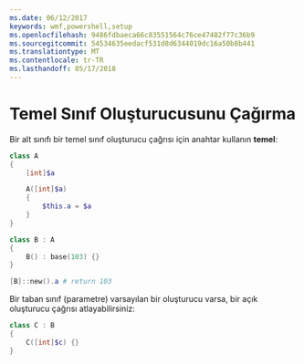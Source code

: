 ```yaml
---
ms.date: 06/12/2017
keywords: wmf,powershell,setup
ms.openlocfilehash: 9486fdbaeca66c83551564c76ce47482f77c36b9
ms.sourcegitcommit: 54534635eedacf531d8d6344019dc16a50b8b441
ms.translationtype: MT
ms.contentlocale: tr-TR
ms.lasthandoff: 05/17/2018
---
```

# <a name="call-base-class-constructor"></a>Temel Sınıf Oluşturucusunu Çağırma

Bir alt sınıfı bir temel sınıf oluşturucu çağrısı için anahtar kullanın **temel**:

```powershell
class A
{
    [int]$a

    A([int]$a)
    {
        $this.a = $a
    }
}

class B : A
{
    B() : base(103) {}
}

[B]::new().a # return 103
```

Bir taban sınıf (parametre) varsayılan bir oluşturucu varsa, bir açık oluşturucu çağrısı atlayabilirsiniz:

```powershell
class C : B
{
    C([int]$c) {}
}
```
